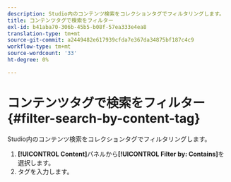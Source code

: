 ```yaml
---
description: Studio内のコンテンツ検索をコレクションタグでフィルタリングします。
title: コンテンツタグで検索をフィルター
exl-id: b41aba70-306b-45b5-b08f-57ea333e4ea8
translation-type: tm+mt
source-git-commit: a2449482e617939cfda7e367da34875bf187c4c9
workflow-type: tm+mt
source-wordcount: '33'
ht-degree: 0%

---
```


# コンテンツタグで検索をフィルター{#filter-search-by-content-tag}

Studio内のコンテンツ検索をコレクションタグでフィルタリングします。

1. **[!UICONTROL Content]**&#x200B;パネルから&#x200B;**[!UICONTROL Filter by: Contains]**&#x200B;を選択します。
1. タグを入力します。
